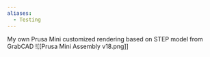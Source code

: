 ```yaml
---
aliases:
  - Testing
---
```


My own Prusa Mini customized rendering based on STEP model from GrabCAD
![[Prusa Mini Assembly v18.png]]